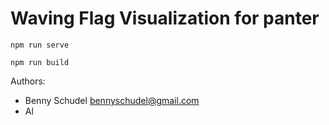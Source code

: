 # Waving Flag Visualization for panter

`npm run serve`

`npm run build`

Authors:
  - Benny Schudel <bennyschudel@gmail.com>
  - Al
